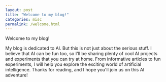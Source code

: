 ```yaml
---
layout: post
title: "Welcome to my blog!"
categories: misc
permalink: /welcome.html
---
```

Welcome to my blog! 

My blog is dedicated to  AI. But this is not just about the serious stuff. 
I believe that AI can be fun too, so I'll be sharing plenty of cool AI projects and experiments that you can try at home.
From informative articles to fun experiments, I will help you explore the exciting world of artificial intelligence.
Thanks for reading, and I hope you'll join us on this AI adventure!
 
